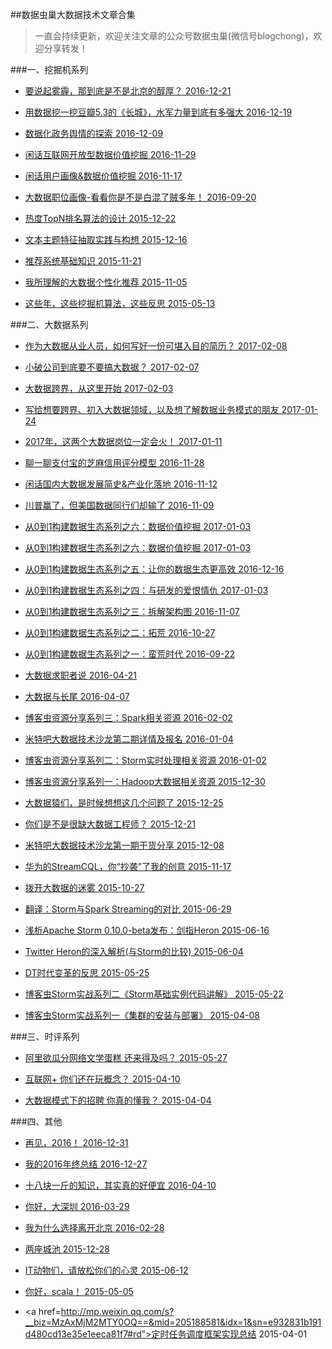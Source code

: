##数据虫巢大数据技术文章合集

> 一直会持续更新，欢迎关注文章的公众号数据虫巢(微信号blogchong)，欢迎分享转发！

###一、挖掘机系列

* <a href="https://mp.weixin.qq.com/s/24aLxAcvViAaL1_rEbRRUA">要说起雾霾，那到底是不是北京的醇厚？  2016-12-21</a>

* <a href="http://mp.weixin.qq.com/s/4tVirdq2t6mi_qqr8oWx0g">用数据挖一挖豆瓣5.3的《长城》，水军力量到底有多强大  2016-12-19</a>

* <a href="http://mp.weixin.qq.com/s/hwJm6K_7yptukpNCjJFiww">数据化政务舆情的探索  2016-12-09</a>

* <a href="http://mp.weixin.qq.com/s/930ssjYf5lpTRVBV5uDs6w">闲话互联网开放型数据价值挖掘  2016-11-29</a>

* <a href="http://mp.weixin.qq.com/s/MM7kxamNYEd7pQYQj2PATw">闲话用户画像&数据价值挖掘  2016-11-17</a>

* <a href="http://mp.weixin.qq.com/s?__biz=MzAxMjM2MTY0OQ==&mid=2650473320&idx=1&sn=ca77bdb6a5b3298280f99fb650031901&scene=19#wechat_redirect">大数据职位画像-看看你是不是白混了贼多年！  2016-09-20</a>

* <a href="http://mp.weixin.qq.com/s?__biz=MzAxMjM2MTY0OQ==&mid=401083528&idx=1&sn=27974db9212db0c4f380760fffb509b2#rd">热度TopN排名算法的设计  2015-12-22</a>

* <a href="http://mp.weixin.qq.com/s?__biz=MzAxMjM2MTY0OQ==&mid=400921265&idx=1&sn=69ea45f19ae2da8b5719dcb998211dbc#rd">文本主题特征抽取实践与构想  2015-12-16</a>

* <a href="http://mp.weixin.qq.com/s?__biz=MzAxMjM2MTY0OQ==&mid=400524527&idx=1&sn=7de0fcd53088a5b27b1fe6c2337b82c4#rd">推荐系统基础知识  2015-11-21</a>

* <a href="http://mp.weixin.qq.com/s?__biz=MzAxMjM2MTY0OQ==&mid=400298645&idx=1&sn=ada3f3c73b5626b3167c40a1b7a862d2#rd">我所理解的大数据个性化推荐  2015-11-05</a>

* <a href="http://mp.weixin.qq.com/s?__biz=MzAxMjM2MTY0OQ==&mid=206533800&idx=1&sn=f206274cfd94341613321507adbfb710#rd">这些年，这些挖掘机算法，这些反思  2015-05-13</a>


###二、大数据系列

* <a href="http://mp.weixin.qq.com/s/h53kKnKFE3mgqR9gJVBuuQ">作为大数据从业人员，如何写好一份可堪入目的简历？  2017-02-08</a>

* <a href="http://mp.weixin.qq.com/s/NIW1TvB7-XnEgeQDtX6BOA">小破公司到底要不要搞大数据？  2017-02-07</a>

* <a href="http://mp.weixin.qq.com/s/7iTWHvFPerWjdQF7uk0enQ">大数据跨界，从这里开始  2017-02-03</a>

* <a href="http://mp.weixin.qq.com/s/AB4wc3wIkwLroSNnYjg8EA">写给想要跨界、初入大数据领域，以及想了解数据业务模式的朋友  2017-01-24</a>

* <a href="http://mp.weixin.qq.com/s/_BnXedozspcKojiSEe2Fsw">2017年，这两个大数据岗位一定会火！  2017-01-11</a>

* <a href="http://mp.weixin.qq.com/s/XYYn1iiKp5Mcw3eBSrVhbA">聊一聊支付宝的芝麻信用评分模型  2016-11-28</a>

* <a href="http://mp.weixin.qq.com/s/ajFMGgt53AAH96M8dmdx3Q">闲话国内大数据发展简史&产业化落地  2016-11-12</a>

* <a href="http://mp.weixin.qq.com/s/d5hHuoBW6U5qmIBvBUgMrg">川普赢了，但美国数据同行们却输了  2016-11-09</a>

* <a href="http://mp.weixin.qq.com/s/l7SGjBTUSsUTfyHegjU_AA">从0到1构建数据生态系列之六：数据价值挖掘  2017-01-03</a>

* <a href="http://mp.weixin.qq.com/s/l7SGjBTUSsUTfyHegjU_AA">从0到1构建数据生态系列之六：数据价值挖掘  2017-01-03</a>

* <a href="http://mp.weixin.qq.com/s/mZ20LtiTkPhGncbagQ1-uA">从0到1构建数据生态系列之五：让你的数据生态更高效  2016-12-16</a>

* <a href="http://mp.weixin.qq.com/s/j6v2c4-aM6fZU6CMhoFdXQ">从0到1构建数据生态系列之四：与研发的爱恨情仇  2017-01-03</a>

* <a href="http://mp.weixin.qq.com/s/mZ20LtiTkPhGncbagQ1-uA">从0到1构建数据生态系列之三：拆解架构图  2016-11-07</a>

* <a href="http://mp.weixin.qq.com/s?__biz=MzAxMjM2MTY0OQ==&mid=2650473329&idx=1&sn=e95100a6e17b6401e84d02a172212b4f&scene=19#wechat_redirect">从0到1构建数据生态系列之二：拓荒  2016-10-27</a>

* <a href="http://mp.weixin.qq.com/s?__biz=MzAxMjM2MTY0OQ==&mid=2650473325&idx=1&sn=8040951be49a8ecd0f4482dd989f58a6&scene=19#wechat_redirect">从0到1构建数据生态系列之一：蛮荒时代  2016-09-22</a>

* <a href="http://mp.weixin.qq.com/s/p8xsBhK2FYeVQnKug_Ae4g">大数据求职者说  2016-04-21</a>

* <a href="http://mp.weixin.qq.com/s?__biz=MzAxMjM2MTY0OQ==&mid=402814268&idx=1&sn=e8422c9e1ba0e9a121580210f3a9c0d4&scene=19#wechat_redirect">大数据与长尾  2016-04-07</a>

* <a href="http://mp.weixin.qq.com/s?__biz=MzAxMjM2MTY0OQ==&mid=401807637&idx=1&sn=860ea4a1e6592d13329014f7edd21a05#rd">博客虫资源分享系列三：Spark相关资源  2016-02-02</a>

* <a href="http://mp.weixin.qq.com/s?__biz=MzAxMjM2MTY0OQ==&mid=401292680&idx=1&sn=77f2a0e7251866cb1feeafe9c8de7e58#rd">米特吧大数据技术沙龙第二期详情及报名  2016-01-04</a>

* <a href="http://mp.weixin.qq.com/s?__biz=MzAxMjM2MTY0OQ==&mid=401260851&idx=1&sn=20dd060bf50a4280395b157f8a06be14#rd">博客虫资源分享系列二：Storm实时处理相关资源  2016-01-02</a>

* <a href="http://mp.weixin.qq.com/s?__biz=MzAxMjM2MTY0OQ==&mid=401208805&idx=1&sn=eec2537fec6d293fd7527008f07ccb2d#rd">博客虫资源分享系列一：Hadoop大数据相关资源  2015-12-30</a>

* <a href="http://mp.weixin.qq.com/s?__biz=MzAxMjM2MTY0OQ==&mid=401132851&idx=1&sn=03ee7ca219ccb8c9f0be4a7038ed7159#rd">大数据猿们，是时候想想这几个问题了  2015-12-25</a>

* <a href="http://mp.weixin.qq.com/s?__biz=MzAxMjM2MTY0OQ==&mid=401018410&idx=1&sn=2e1071ce87fbba446cd4bec62b17b08e#rd">你们是不是很缺大数据工程师？  2015-12-21</a>

* <a href="http://mp.weixin.qq.com/s?__biz=MzAxMjM2MTY0OQ==&mid=400763782&idx=1&sn=ea5097bf7558e2375cc4697a028fc0c9#rd">米特吧大数据技术沙龙第一期干货分享  2015-12-08</a>

* <a href="http://mp.weixin.qq.com/s?__biz=MzAxMjM2MTY0OQ==&mid=400465279&idx=1&sn=337b26154764d3c7f8783d9f30b7600b#rd">华为的StreamCQL，你“抄袭”了我的创意  2015-11-17</a>

* <a href="http://mp.weixin.qq.com/s?__biz=MzAxMjM2MTY0OQ==&mid=400177151&idx=1&sn=f92eb2f32abc061e7aac235676313a14#rd">拨开大数据的迷雾  2015-10-27</a>

* <a href="http://mp.weixin.qq.com/s?__biz=MzAxMjM2MTY0OQ==&mid=208573128&idx=1&sn=f20d8988722f5cac22fd04b6e3e0f71f#rd">翻译：Storm与Spark Streaming的对比  2015-06-29</a>

* <a href="http://mp.weixin.qq.com/s?__biz=MzAxMjM2MTY0OQ==&mid=208035646&idx=1&sn=784e0d5a3403d5c2297e5918cfacc2fc#rd">浅析Apache Storm 0.10.0-beta发布：剑指Heron  2015-06-16</a>

* <a href="http://mp.weixin.qq.com/s?__biz=MzAxMjM2MTY0OQ==&mid=207525858&idx=1&sn=fcc400cb14f5eb5bea63b8a1bf7b285d#rd">Twitter Heron的深入解析(与Storm的比较)  2015-06-04</a>

* <a href="http://mp.weixin.qq.com/s?__biz=MzAxMjM2MTY0OQ==&mid=207092716&idx=1&sn=c51f206dadf9cf469424f15670406f6a#rd">DT时代变革的反思  2015-05-25</a>

* <a href="http://mp.weixin.qq.com/s?__biz=MzAxMjM2MTY0OQ==&mid=206853819&idx=1&sn=f291e1b6a7db48ec3116f77e83fa55d2#rd">博客虫Storm实战系列二《Storm基础实例代码讲解》  2015-05-22</a>

* <a href="http://mp.weixin.qq.com/s?__biz=MzAxMjM2MTY0OQ==&mid=205392729&idx=1&sn=3acacbb3b6f2ded67ea43d08a908e0fb#rd">博客虫Storm实战系列一《集群的安装与部署》  2015-04-08</a>


###三、时评系列

* <a href="http://mp.weixin.qq.com/s?__biz=MzAxMjM2MTY0OQ==&mid=207166771&idx=1&sn=726f8c1a607f1739a3467ef598d4c163#rd">阿里欲瓜分网络文学蛋糕 还来得及吗？  2015-05-27</a>

* <a href="http://mp.weixin.qq.com/s?__biz=MzAxMjM2MTY0OQ==&mid=205456746&idx=1&sn=6fca806f2bbac1222147342746ff6ca2#rd">互联网+ 你们还在玩概念？  2015-04-10</a>

* <a href="http://mp.weixin.qq.com/s?__biz=MzAxMjM2MTY0OQ==&mid=205275988&idx=1&sn=0a5e814779f9019e3de74eabed389a1d#rd">大数据模式下的招聘 你真的懂我？  2015-04-04</a>


###四、其他

* <a href="http://mp.weixin.qq.com/s/aQ_mWrGxKOvoHvozJaxJEA">再见，2016！  2016-12-31</a>

* <a href="http://mp.weixin.qq.com/s/BVqToQnqSU2HXFC5337Bxw">我的2016年终总结  2016-12-27</a>

* <a href="http://mp.weixin.qq.com/s?__biz=MzAxMjM2MTY0OQ==&mid=402882134&idx=1&sn=c715c62e91dec765c41fbed64b168e70&scene=19#wechat_redirect">十八块一斤的知识，其实真的好便宜  2016-04-10</a>

* <a href="http://mp.weixin.qq.com/s?__biz=MzAxMjM2MTY0OQ==&mid=402565822&idx=1&sn=a69b91ef0d4495786ccd4ab2fd4d179d#rd">你好，大深圳  2016-03-29</a>

* <a href="http://mp.weixin.qq.com/s?__biz=MzAxMjM2MTY0OQ==&mid=402133179&idx=1&sn=939d6e580f9cb6f0a2228c83970fb737#rd">我为什么选择离开北京  2016-02-28</a>

* <a href="http://mp.weixin.qq.com/s?__biz=MzAxMjM2MTY0OQ==&mid=401169109&idx=1&sn=1139ea1ca142a356162d9e443e6c7a2f#rd">两座城池  2015-12-28</a>

* <a href="http://mp.weixin.qq.com/s?__biz=MzAxMjM2MTY0OQ==&mid=207843778&idx=1&sn=feda3a7f0984e8c69d109faf70195b23#rd">IT动物们，请放松你们的心灵  2015-06-12</a>

* <a href="http://mp.weixin.qq.com/s?__biz=MzAxMjM2MTY0OQ==&mid=206267467&idx=1&sn=2c7abb76cc3e9da24b067fddda25e3d2#rd">你好，scala！  2015-05-05</a>

* <a href=http://mp.weixin.qq.com/s?__biz=MzAxMjM2MTY0OQ==&mid=205188581&idx=1&sn=e932831b191d480cd13e35e1eeca81f7#rd">定时任务调度框架实现总结  2015-04-01</a>
